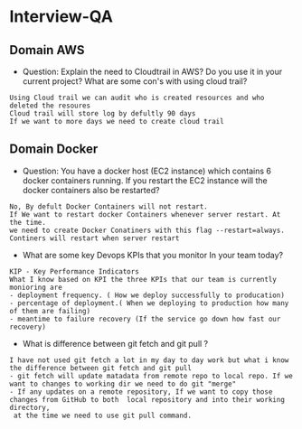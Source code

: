 # Interview-QA

## Domain AWS

- Question: Explain the need to Cloudtrail in AWS? Do you use it in your current project? What are some con's with using cloud trail?
```
Using Cloud trail we can audit who is created resources and who deleted the resoures 
Cloud trail will store log by defultly 90 days 
If we want to more days we need to create cloud trail
```


## Domain Docker

- Question: You have a docker host (EC2 instance) which contains 6 docker containers running. If you restart the EC2 instance will the docker containers also be restarted?

```
No, By defult Docker Containers will not restart.
If We want to restart docker Containers whenever server restart. At the time.
we need to create Docker Conatiners with this flag --restart=always.
Continers will restart when server restart
```
- What are some key Devops KPIs that you monitor In your team today?
```
KIP - Key Performance Indicators
What I know based on KPI the three KPIs that our team is currently monioring are
- deployment frequency. ( How we deploy successfully to producation)
- percentage of deployment.( When we deploying to production how many of them are failing)
- meantime to failure recovery (If the service go down how fast our recovery)
```
- What is difference between git fetch and git pull ?
```
I have not used git fetch a lot in my day to day work but what i know the difference between git fetch and git pull
- git fetch will update matadata from remote repo to local repo. If we want to changes to working dir we need to do git "merge"
- If any updates on a remote repository, If we want to copy those changes from GitHub to both  local repository and into their working directory,
 at the time we need to use git pull command.
```

